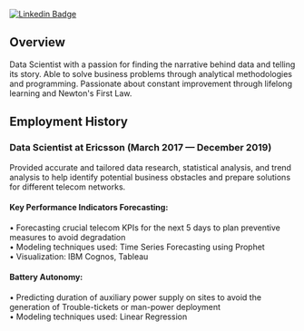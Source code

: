 [![Linkedin Badge](https://i.imgur.com/USA1bgH.png)](https://www.linkedin.com/in/vijayendra-vashisth/)
## Overview
Data Scientist with a passion for finding the narrative behind data and telling its story. Able to solve business problems through analytical methodologies and programming. Passionate about constant improvement through lifelong learning and Newton's First Law.

## Employment History
### Data Scientist at Ericsson (March 2017 — December 2019)
Provided accurate and tailored data research, statistical analysis, and trend analysis to help identify potential business obstacles and prepare solutions for different telecom networks.
#### Key Performance Indicators Forecasting:
• Forecasting crucial telecom KPIs for the next 5 days to plan preventive measures to avoid degradation
<br>• Modeling techniques used: Time Series Forecasting using Prophet
<br>• Visualization: IBM Cognos, Tableau
#### Battery Autonomy:
• Predicting duration of auxiliary power supply on sites to avoid the generation of Trouble-tickets or man-power deployment
<br>• Modeling techniques used: Linear Regression
